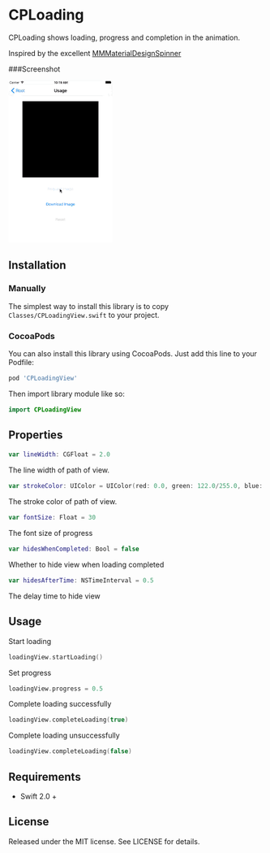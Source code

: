 # CPLoading

CPLoading shows loading, progress and completion in the animation. 

Inspired by the excellent [MMMaterialDesignSpinner](https://github.com/misterwell/MMMaterialDesignSpinner)

###Screenshot 

![](Demo.gif)

## Installation

### Manually

The simplest way to install this library is to copy `Classes/CPLoadingView.swift` to your project.

### CocoaPods

You can also install this library using CocoaPods. Just add this line to your Podfile:

```ruby
pod 'CPLoadingView'
```

Then import library module like so:

```swift
import CPLoadingView
```

## Properties

```swift
var lineWidth: CGFloat = 2.0
```

The line width of path of view.

```swift
var strokeColor: UIColor = UIColor(red: 0.0, green: 122.0/255.0, blue: 1.0, alpha: 1.0)
```

The stroke color of path of view.

```swift
var fontSize: Float = 30
```

The font size of progress

```swift
var hidesWhenCompleted: Bool = false
```

Whether to hide view when loading completed

```swift
var hidesAfterTime: NSTimeInterval = 0.5
```

The delay time to hide view

## Usage

Start loading
```swift
loadingView.startLoading()
``` 

Set progress
```swift
loadingView.progress = 0.5
``` 

Complete loading successfully
```swift
loadingView.completeLoading(true)
``` 

Complete loading unsuccessfully
```swift
loadingView.completeLoading(false)
``` 

## Requirements
* Swift 2.0 +

## License
Released under the MIT license. See LICENSE for details.